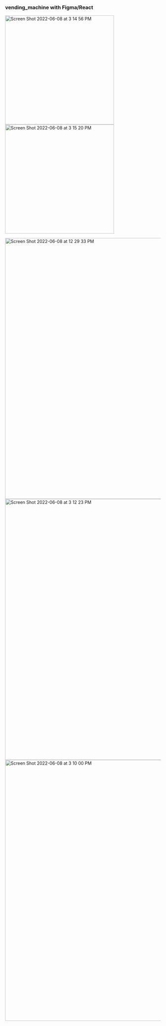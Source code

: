 <h3>vending_machine with Figma/React </h3>
<!-- 2022 -->

<img width="352" alt="Screen Shot 2022-06-08 at 3 14 56 PM" src="https://user-images.githubusercontent.com/71366662/172726811-a4e9a8d2-f864-49dc-9355-61b7fa373eb0.png"><img width="352" alt="Screen Shot 2022-06-08 at 3 15 20 PM" src="https://user-images.githubusercontent.com/71366662/172726823-621ffd13-d39b-447e-ab0b-994a8bf7419f.png">


<img width="842" alt="Screen Shot 2022-06-08 at 12 29 33 PM" src="https://user-images.githubusercontent.com/71366662/172726187-cef32c4e-d89c-4d5d-9e8d-1dba4814f613.png">



<img width="842" alt="Screen Shot 2022-06-08 at 3 12 23 PM" src="https://user-images.githubusercontent.com/71366662/172726460-459b1eec-1891-4a23-b253-b850f0b84246.png">




<img width="842" alt="Screen Shot 2022-06-08 at 3 10 00 PM" src="https://user-images.githubusercontent.com/71366662/172726217-9587261d-65ed-4f92-af60-3ef70d0d73f1.png">

